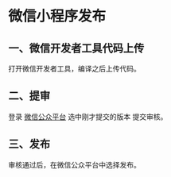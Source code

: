 # 微信小程序发布

## 一、微信开发者工具代码上传

打开微信开发者工具，编译之后上传代码。

## 二、提审

登录 [微信公众平台](https://mp.weixin.qq.com) 选中刚才提交的版本 提交审核。

## 三、发布
审核通过后，在微信公众平台中选择发布。